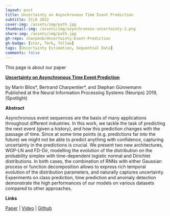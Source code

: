 ```yaml
---
layout: post
title: Uncertainty on Asynchronous Time Event Prediction
subtitle: ICLR 2022
cover-img: /assets/img/path.jpg
thumbnail-img: /assets/img/asynchronous-uncertainty-2.png
share-img: /assets/img/path.jpg
gh-repo: sharpenb/Uncertainty-Event-Prediction
gh-badge: [star, fork, follow]
tags: [Uncertainty Estimation, Sequential Data]
comments: false
---
```


This page is about our paper

[**Uncertainty on Asynchronous Time Event Prediction**](https://papers.nips.cc/paper/2019/file/78efce208a5242729d222e7e6e3e565e-Paper.pdf)

by Marin Bilos\*, Bertrand Charpentier\*, and Stephan Günnemann  
Published at the Neural Information Processing Systems (Neurips) 2019, (Spotlight)

**Abstract**

Asynchronous event sequences are the basis of many applications throughout different industries. In this work, we tackle the task of predicting the next event (given a history), and how this prediction changes with the passage of time. Since at some time points (e.g. predictions far into the future) we might not be able to predict anything with confidence, capturing uncertainty in the predictions is crucial. We present two new architectures, WGP-LN and FD-Dir, modelling the evolution of the distribution on the probability simplex with time-dependent logistic normal and Dirichlet distributions. In both cases, the combination of RNNs with either Gaussian process or function decomposition allows to express rich temporal evolution of the distribution parameters, and naturally captures uncertainty. Experiments on class prediction, time prediction and anomaly detection demonstrate the high performances of our models on various datasets compared to other approaches.

**Links**

[Paper](https://papers.nips.cc/paper/2019/file/78efce208a5242729d222e7e6e3e565e-Paper.pdf) | [Video](https://www.youtube.com/watch?v=qMtpK0ECD8c) | [Github](https://github.com/sharpenb/Uncertainty-Event-Prediction)

